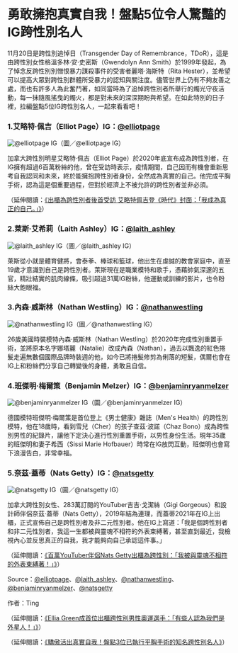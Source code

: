 # 勇敢擁抱真實自我！盤點5位令人驚豔的IG跨性別名人

11月20日是跨性別追悼日（Transgender Day of Remembrance，TDoR），這是由跨性別女性格溫多林‧安‧史密斯（Gwendolyn Ann Smith）於1999年發起，為了悼念反跨性別別憎恨暴力謀殺事件的受害者麗塔‧海斯特（Rita Hester），並希望可以提高大眾對跨性別群體所受暴力的認知與關注度。儘管世界上仍有不夠友善之處，而也有許多人為此奮鬥著，如同當時為了追悼跨性別者所舉行的燭光守夜活動，每一抹隨風搖曳的燭火，都是對未來的深深期盼與希望。在如此特別的日子裡，拉編盤點5位IG跨性別名人，一起來看看吧！

### 1.艾略特‧佩吉（Elliot Page）IG：[@elliotpage](https://www.instagram.com/elliotpage/)

![@elliotpage IG](//lalatai.com/sites/default/files/image/2022/71617/%40elliotpage.jpg)（圖／@elliotpage IG）

加拿大跨性別明星艾略特·佩吉（Elliot Page）於2020年底宣布成為跨性別者，在IG擁有超過6百萬粉絲的他，曾在受訪時表示，疫情期間，自己因而有機會重新思考自我認同和未來，終於能擁抱跨性別者身份，全然成為真實的自己。他完成平胸手術，認為這是個重要過程，但對於經濟上不被允許的跨性別者並非必須。

（延伸閱讀：[《出櫃為跨性別者後首受訪 艾略特佩吉登《時代》封面：「我成為真正的自己。」》](//lalatai.com/culture/celebrity/%E5%87%BA%E6%AB%83%E7%82%BA%E8%B7%A8%E6%80%A7%E5%88%A5%E8%80%85%E5%BE%8C%E9%A6%96%E5%8F%97%E8%A8%AA-%E8%89%BE%E7%95%A5%E7%89%B9%E4%BD%A9%E5%90%89%E7%99%BB%E3%80%8A%E6%99%82%E4%BB%A3%E3%80%8B%E5%B0%81%E9%9D%A2%EF%BC%9A%E3%80%8C%E6%88%91%E6%88%90%E7%82%BA%E7%9C%9F%E6%AD%A3%E7%9A%84%E8%87%AA%E5%B7%B1%E3%80%82%E3%80%8D)）

### 2.萊斯‧艾希莉（Laith Ashley）IG：[@laith_ashley](https://www.instagram.com/laith_ashley/)

![@laith_ashley IG](//lalatai.com/sites/default/files/image/2022/71621/%40laith_ashley.jpg)（圖／@laith_ashley IG）

萊斯從小就是體育健將，會泰拳、棒球和籃球，他出生在虔誠的教會家庭中，直至19歲才意識到自己是跨性別者。萊斯現在是職業模特和歌手，憑藉帥氣深邃的五官，精壯結實的肌肉線條，吸引超過31萬IG粉絲，他運動或訓練的影片，也令粉絲大飽眼福。

### 3.內森‧威斯林（Nathan Westling）IG：[@nathanwestling](https://www.instagram.com/nathanwestling/)

![@nathanwestling IG](//lalatai.com/sites/default/files/image/2022/71620/%40nathanwestling.jpg)（圖／@nathanwestling IG）

26歲美國時裝模特內森‧威斯林（Nathan Westling）於2020年完成性別重置手術，並將原本名字娜塔麗（Natalie）改成內森（Nathan），過去以飄逸的紅色捲髮走遍無數個國際品牌時裝週的他，如今已將捲髮修剪為俐落的短髮，偶爾也會在IG上和粉絲們分享自己轉變後的身體，勇敢且自信。

### 4.班傑明‧梅爾策（Benjamin Melzer）IG：[@benjaminryanmelzer](https://www.instagram.com/benjaminryanmelzer/)

![@benjaminryanmelzer IG](//lalatai.com/sites/default/files/image/2022/71619/%40benjaminryanmelzer.jpg)（圖／@benjaminryanmelzer IG）

德國模特班傑明‧梅爾策是首位登上《男士健康》雜誌（Men's Health）的跨性別模特，他在18歲時，看到雪兒（Cher）的孩子查茲‧波諾（Chaz Bono）成為跨性別男性的紀錄片，讓他下定決心進行性別重置手術，以男性身份生活。現年35歲的班傑明和妻子希西（Sissi Marie Hofbauer）時常在IG放閃互動，班傑明也會寫下浪漫告白，非常幸福。

### 5.奈茲‧蓋蒂（Nats Getty）IG：[@natsgetty](https://www.instagram.com/natsgetty/)

![@natsgetty IG](//lalatai.com/sites/default/files/image/2022/71618/%40natsgetty.jpg)（圖／@natsgetty IG）

加拿大跨性別女性、283萬訂閱的YouTuber吉吉‧戈潔絲（Gigi Gorgeous）和設計師伴侶奈茲‧蓋蒂（Nats Getty），2019年結為連理，而蓋蒂2021年在IG上出櫃，正式宣佈自己是跨性別者及非二元性別者。他在IG上寫道：「我是個跨性別者和非二元性別者，我這一生都被與靈魂不相符的外表束縛著，甚至直到最近，我檢視內心並反思真正的自我，我才能夠向自己承認這件事。」

（延伸閱讀：[《百萬YouTuber伴侶Nats Getty出櫃為跨性別：「我被與靈魂不相符的外表束縛著！」》](//lalatai.com/culture/celebrity/%E7%99%BE%E8%90%ACyoutuber%E4%BC%B4%E4%BE%B6nats-getty%E5%87%BA%E6%AB%83%E7%82%BA%E8%B7%A8%E6%80%A7%E5%88%A5%EF%BC%9A%E3%80%8C%E6%88%91%E8%A2%AB%E8%88%87%E9%9D%88%E9%AD%82%E4%B8%8D%E7%9B%B8%E7%AC%A6%E7%9A%84%E5%A4%96%E8%A1%A8%E6%9D%9C%E7%B8%9B%E8%91%97%EF%BC%81%E3%80%8D/21094)）

Source：[@elliotpage](https://www.instagram.com/elliotpage/)、[@laith_ashley](https://www.instagram.com/laith_ashley/)、[@nathanwestling](https://www.instagram.com/nathanwestling/)、[@benjaminryanmelzer](https://www.instagram.com/benjaminryanmelzer/)、[@natsgetty](https://www.instagram.com/natsgetty/)

作者：Ting

（延伸閱讀：[《Ellia Green成首位出櫃跨性別男性奧運選手：「有些人認為我們是外星人！」》](//lalatai.com/culture/celebrity/ellia-green%E6%88%90%E9%A6%96%E4%BD%8D%E5%87%BA%E6%AB%83%E8%B7%A8%E6%80%A7%E5%88%A5%E7%94%B7%E6%80%A7%E5%A5%A7%E9%81%8B%E9%81%B8%E6%89%8B%EF%BC%9A%E3%80%8C%E6%9C%89%E4%BA%9B%E4%BA%BA%E8%AA%8D%E7%82%BA%E6%88%91%E5%80%91%E6%98%AF%E5%A4%96%E6%98%9F%E4%BA%BA%EF%BC%81%E3%80%8D)）

（延伸閱讀：[《驕傲活出真實自我！盤點3位已執行平胸手術的知名跨性別名人》](//lalatai.com/culture/celebrity/%E9%A9%95%E5%82%B2%E6%B4%BB%E5%87%BA%E7%9C%9F%E5%AF%A6%E8%87%AA%E6%88%91%EF%BC%81%E7%9B%A4%E9%BB%9E3%E4%BD%8D%E5%B7%B2%E5%9F%B7%E8%A1%8C%E5%B9%B3%E8%83%B8%E6%89%8B%E8%A1%93%E7%9A%84%E7%9F%A5%E5%90%8D%E8%B7%A8%E6%80%A7%E5%88%A5%E5%90%8D%E4%BA%BA)）